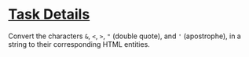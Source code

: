 # <a href="#">Task Details</a>

Convert the characters `&`, `<`, `>`, `"` (double quote), and `'` (apostrophe), in a string to their corresponding HTML entities.
